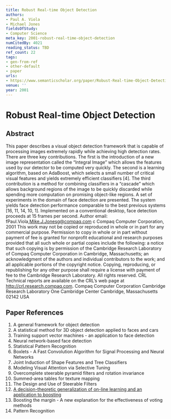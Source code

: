 ```yaml
---
title: Robust Real-time Object Detection
authors:
- Paul A. Viola
- Michael Jones
fieldsOfStudy:
- Computer Science
meta_key: 2001-robust-real-time-object-detection
numCitedBy: 4021
reading_status: TBD
ref_count: 22
tags:
- gen-from-ref
- other-default
- paper
urls:
- https://www.semanticscholar.org/paper/Robust-Real-time-Object-Detection-Viola-Jones/4cb4d685b47001652b29dc41c1b3e786277e7647?sort=total-citations
venue: ''
year: 2001
---
```


# Robust Real-time Object Detection

## Abstract

This paper describes a visual object detection framework that is capable of processing images extremely rapidly while achieving high detection rates. There are three key contributions. The first is the introduction of a new image representation called the “Integral Image” which allows the features used by our detector to be computed very quickly. The second is a learning algorithm, based on AdaBoost, which selects a small number of critical visual features and yields extremely efficient classifiers [4]. The third contribution is a method for combining classifiers in a “cascade” which allows background regions of the image to be quickly discarded while spending more computation on promising object-like regions. A set of experiments in the domain of face detection are presented. The system yields face detection performance comparable to the best previous systems [16, 11, 14, 10, 1]. Implemented on a conventional desktop, face detection proceeds at 15 frames per second. Author email: fPaul.Viola,Mike.J.Jonesg@compaq.com c Compaq Computer Corporation, 2001 This work may not be copied or reproduced in whole or in part for any commercial purpose. Permission to copy in whole or in part without payment of fee is granted for nonprofit educational and research purposes provided that all such whole or partial copies include the following: a notice that such copying is by permission of the Cambridge Research Laboratory of Compaq Computer Corporation in Cambridge, Massachusetts; an acknowledgment of the authors and individual contributors to the work; and all applicable portions of the copyright notice. Copying, reproducing, or republishing for any other purpose shall require a license with payment of fee to the Cambridge Research Laboratory. All rights reserved. CRL Technical reports are available on the CRL’s web page at http://crl.research.compaq.com. Compaq Computer Corporation Cambridge Research Laboratory One Cambridge Center Cambridge, Massachusetts 02142 USA

## Paper References

1. A general framework for object detection
2. A statistical method for 3D object detection applied to faces and cars
3. Training support vector machines - an application to face detection
4. Neural network-based face detection
5. Statistical Pattern Recognition
6. Boxlets - A Fast Convolution Algorithm for Signal Processing and Neural Networks
7. Joint Induction of Shape Features and Tree Classifiers
8. Modeling Visual Attention via Selective Tuning
9. Overcomplete steerable pyramid filters and rotation invariance
10. Summed-area tables for texture mapping
11. The Design and Use of Steerable Filters
12. [A decision-theoretic generalization of on-line learning and an application to boosting](1995-a-decision-theoretic-generalization-of-on-line-learning-and-an-application-to-boosting)
13. Boosting the margin - A new explanation for the effectiveness of voting methods
14. Pattern Recognition
